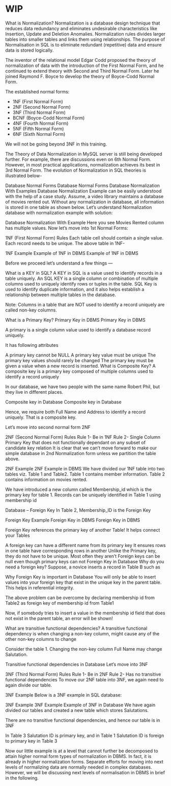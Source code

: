# WIP

What is Normalization?
Normalization is a database design technique that reduces data redundancy and eliminates undesirable characteristics like Insertion, Update and Deletion Anomalies. Normalization rules divides larger tables into smaller tables and links them using relationships. The purpose of Normalisation in SQL is to eliminate redundant (repetitive) data and ensure data is stored logically.

The inventor of the relational model Edgar Codd proposed the theory of normalization of data with the introduction of the First Normal Form, and he continued to extend theory with Second and Third Normal Form. Later he joined Raymond F. Boyce to develop the theory of Boyce-Codd Normal Form.

The established normal forms:

 - 1NF (First Normal Form)
 - 2NF (Second Normal Form)
 - 3NF (Third Normal Form)
 - BCNF (Boyce-Codd Normal Form)
 - 4NF (Fourth Normal Form)
 - 5NF (Fifth Normal Form)
 - 6NF (Sixth Normal Form)

We will not be going beyond 3NF in this training. 
  
The Theory of Data Normalization in MySQL server is still being developed further. For example, there are discussions even on 6th Normal Form. However, in most practical applications, normalization achieves its best in 3rd Normal Form. The evolution of Normalization in SQL theories is illustrated below-

Database Normal Forms
Database Normal Forms
Database Normalization With Examples
Database Normalization Example can be easily understood with the help of a case study. Assume, a video library maintains a database of movies rented out. Without any normalization in database, all information is stored in one table as shown below. Let’s understand Normalization database with normalization example with solution:

Database Normalization With Example
Here you see Movies Rented column has multiple values. Now let’s move into 1st Normal Forms:

1NF (First Normal Form) Rules
Each table cell should contain a single value.
Each record needs to be unique.
The above table in 1NF-

1NF Example
Example of 1NF in DBMS
Example of 1NF in DBMS

Before we proceed let’s understand a few things —

What is a KEY in SQL?
A KEY in SQL is a value used to identify records in a table uniquely. An SQL KEY is a single column or combination of multiple columns used to uniquely identify rows or tuples in the table. SQL Key is used to identify duplicate information, and it also helps establish a relationship between multiple tables in the database.

Note: Columns in a table that are NOT used to identify a record uniquely are called non-key columns.

What is a Primary Key?
Primary Key in DBMS
Primary Key in DBMS

A primary is a single column value used to identify a database record uniquely.

It has following attributes

A primary key cannot be NULL
A primary key value must be unique
The primary key values should rarely be changed
The primary key must be given a value when a new record is inserted.
What is Composite Key?
A composite key is a primary key composed of multiple columns used to identify a record uniquely

In our database, we have two people with the same name Robert Phil, but they live in different places.

Composite key in Database
Composite key in Database

Hence, we require both Full Name and Address to identify a record uniquely. That is a composite key.

Let’s move into second normal form 2NF

2NF (Second Normal Form) Rules
Rule 1- Be in 1NF
Rule 2- Single Column Primary Key that does not functionally dependant on any subset of candidate key relation
It is clear that we can’t move forward to make our simple database in 2nd Normalization form unless we partition the table above.

2NF Example
2NF Example in DBMS
We have divided our 1NF table into two tables viz. Table 1 and Table2. Table 1 contains member information. Table 2 contains information on movies rented.

We have introduced a new column called Membership_id which is the primary key for table 1. Records can be uniquely identified in Table 1 using membership id

Database – Foreign Key
In Table 2, Membership_ID is the Foreign Key

Foreign Key Example
Foreign Key in DBMS
Foreign Key in DBMS

Foreign Key references the primary key of another Table! It helps connect your Tables

A foreign key can have a different name from its primary key
It ensures rows in one table have corresponding rows in another
Unlike the Primary key, they do not have to be unique. Most often they aren’t
Foreign keys can be null even though primary keys can not
Foreign Key in Database
Why do you need a foreign key?
Suppose, a novice inserts a record in Table B such as

Why Foreign Key is important in Database
You will only be able to insert values into your foreign key that exist in the unique key in the parent table. This helps in referential integrity.

The above problem can be overcome by declaring membership id from Table2 as foreign key of membership id from Table1

Now, if somebody tries to insert a value in the membership id field that does not exist in the parent table, an error will be shown!

What are transitive functional dependencies?
A transitive functional dependency is when changing a non-key column, might cause any of the other non-key columns to change

Consider the table 1. Changing the non-key column Full Name may change Salutation.

Transitive functional dependencies in Database
Let’s move into 3NF

3NF (Third Normal Form) Rules
Rule 1- Be in 2NF
Rule 2- Has no transitive functional dependencies
To move our 2NF table into 3NF, we again need to again divide our table.

3NF Example
Below is a 3NF example in SQL database:

3NF Example
3NF Example
Example of 3NF in Database
We have again divided our tables and created a new table which stores Salutations.

There are no transitive functional dependencies, and hence our table is in 3NF

In Table 3 Salutation ID is primary key, and in Table 1 Salutation ID is foreign to primary key in Table 3

Now our little example is at a level that cannot further be decomposed to attain higher normal form types of normalization in DBMS. In fact, it is already in higher normalization forms. Separate efforts for moving into next levels of normalizing data are normally needed in complex databases. However, we will be discussing next levels of normalisation in DBMS in brief in the following.
